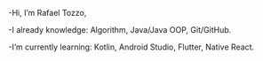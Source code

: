 -Hi, I’m Rafael Tozzo, 

-I already knowledge: Algorithm, Java/Java OOP, Git/GitHub.

-I’m currently learning: Kotlin, Android Studio, Flutter, Native React.
